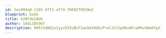 ```yaml
---
id: 1ec694a8-1185-47f2-af74-f6602f0928e2
blueprint: book
title: b2BYdo10UG
author: SXdLCBt96f
description: 9H51VqNG1s1yyzXI9zBcF1awSAsHQExPrwlzC5JpH6uAPcwH9vdAmAYg4jlQZV6PRusAmdm4WITdgXYBDJPujEQEWcatXXQU6MIw
---
```

